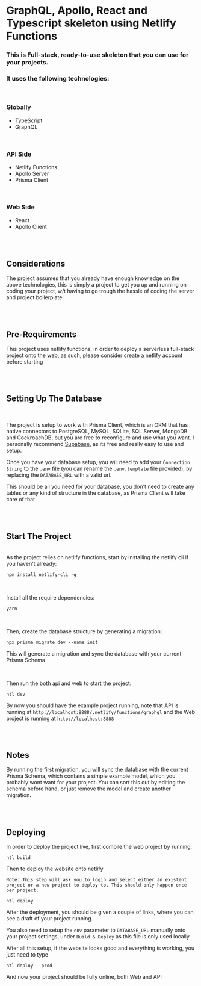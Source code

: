 # GraphQL, Apollo, React and Typescript skeleton using Netlify Functions

### This is Full-stack, ready-to-use skeleton that you can use for your projects. 
### It uses the following technologies:

<br/>

### Globally
 - TypeScript
 - GraphQL

<br/>

### API Side
 - Netlify Functions
 - Apollo Server
 - Prisma Client
  
<br/>

### Web Side
 - React
 - Apollo Client

<br/><br>

## Considerations

The project assumes that you already have enough knowledge on the above technologies, this is simply a project to get you up and running on coding your project, w/t having to go trough the hassle of coding the server and project boilerplate.

<br/><br>

## Pre-Requirements

This project uses netlify functions, in order to deploy a serverless full-stack project onto the web, as such, please consider create a netlify account before starting

<br><br>

## Setting Up The Database

<br>

The project is setup to work with Prisma Client, which is an ORM that has native connectors to PostgreSQL, MySQL, SQLite, SQL Server, MongoDB and CockroachDB, but you are free to reconfigure and use what you want. I personally recommend [Supabase](https://supabase.com), as its free and really easy to use and setup.

Once you have your database setup, you will need to add your `Connection String` to the `.env` file (you can rename the `.env.template` file provided), by replacing the `DATABASE_URL` with a valid url.

This should be all you need for your database, you don't need to create any tables or any kind of structure in the database, as Prisma Client will take care of that

<br><br>


## Start The Project
<br>
As the project relies on netlify functions, start by installing the netlify cli if you haven't already:

```
npm install netlify-cli -g
```

<br>

Install all the require dependencies:

```
yarn
```

<br>

Then, create the database structure by generating a migration:

```
npx prisma migrate dev --name init
```

This will generate a migration and sync the database with your current Prisma Schema

<br>

Then run the both api and web to start the project:

```
ntl dev
```

By now you should have the example project running, note that API is running at `http://localhost:8888/.netlify/functions/graphql` and the Web project is running at `http://localhost:8888`

<br><br>

## Notes

By running the first migration, you will sync the database with the current Prisma Schema, which contains a simple example model, which you probably wont want for your project. You can sort this out by editing the schema before hand, or just remove the model and create another migration.


<br><br>

## Deploying

In order to deploy the project live, first compile the web project by running:

```
ntl build
```

Then to deploy the website onto netlify

`Note: This step will ask you to login and select either an existent project or a new project to deploy to. This should only happen once per project.`

```
ntl deploy
```

After the deployment, you should be given a couple of links, where you can see a draft of your project running. 

You also need to setup the `env` parameter to `DATABASE_URL` manually onto your project settings, under `Build & Deploy` as this file is only used locally.

After all this setup, if the website looks good and everything is working, you just need to type

```
ntl deploy --prod
```

And now your project should be fully online, both Web and API